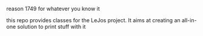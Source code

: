 reason 1749 for whatever you know it

this repo provides classes for the LeJos project. It aims at creating an all-in-one solution to print stuff with it
